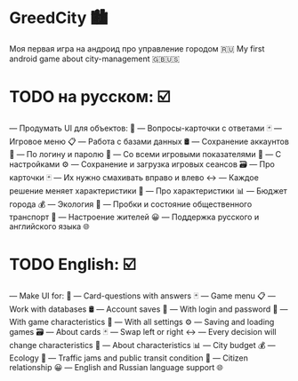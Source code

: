 # GreedCity 🏙️
Моя первая игра на андроид про управление городом 🇷🇺
My first android game about city-management 🇬🇧🇺🇸

# TODO на русском: ☑️
— Продумать UI для объектов: 📱
  — Вопросы-карточки с ответами 🃏
  — Игровое меню 📋
— Работа с базами данных 🛢️
  — Сохранение аккаунтов 💽
    — По логину и паролю 🔑
    — Со всеми игровыми показателями 🔗
    — С настройками ⚙️
  — Сохранение и загрузка игровых сеансов 🗃️
— Про карточки 🃏
  — Их нужно смахивать вправо и влево ↔️
  — Каждое решение меняет характеристики 🧮
— Про характеристики 📊
  — Бюджет города 💰
  — Экология 🌱
  — Пробки и состояние общественного транспорт 🚗
  — Настроение жителей 😀
— Поддержка русского и английского языка 🌐

# TODO English: ☑️
— Make UI for: 📱
  — Card-questions with answers 🃏
  — Game menu 📋
— Work with databases 🛢️
  — Account saves 💽
    — With login and password 🔑
    — With game characteristics 🔗
    — With all settings ⚙️
  — Saving and loading games 🗃️
— About cards 🃏
  — Swap left or right ↔️
  — Every decision will change characteristics 🧮
— About characteristics 📊
  — City budget 💰
  — Ecology 🌱
  — Traffic jams and public transit condition 🚗
  — Citizen relationship 😀
— English and Russian language support 🌐
